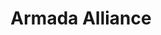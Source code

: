 ---
template: HomePage
title: Armada Alliance
heroSection: 
    text: |
        The Armada alliance was formed in hope to build a sustainable community of decentralized, low-cost, and energy-efficient stake pools on the Cardano blockchain 🌍🌿 All Stake Pools in this alliance run on low power consuming ARM and RISC-V servers with an average pool energy consumption of 60 Watts💡
statsSection:
    pretitle: Live stats
    title: An alliance of independent stake pool operators
    description: ${data.poolCount} stake pools operated across ${data.countryCount} different countries 🌍
---